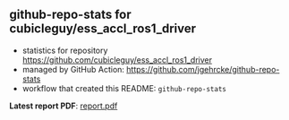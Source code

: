 ## github-repo-stats for cubicleguy/ess_accl_ros1_driver

- statistics for repository https://github.com/cubicleguy/ess_accl_ros1_driver
- managed by GitHub Action: https://github.com/jgehrcke/github-repo-stats
- workflow that created this README: `github-repo-stats`

**Latest report PDF**: [report.pdf](https://github.com/cubicleguy/ess_accl_ros1_driver/raw/github-repo-stats/cubicleguy/ess_accl_ros1_driver/latest-report/report.pdf)

